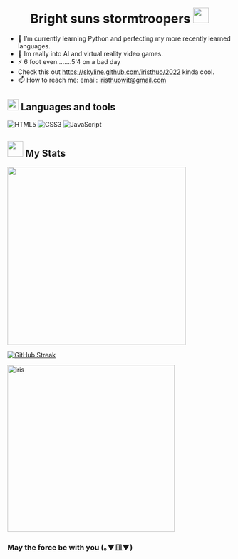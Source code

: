 <h1 align="center"><b> Bright suns stormtroopers </b><img src="https://media.giphy.com/media/hvRJCLFzcasrR4ia7z/giphy.gif" width="35"></h1>



- 🌱 I’m currently learning Python and perfecting my more recently learned languages.
- 🧿 Im really into AI and virtual reality video games.
- ⚡ 6 foot even........5'4 on a bad day
- Check this out https://skyline.github.com/iristhuo/2022 kinda cool.
- 📫 How to reach me: email: iristhuowit@gmail.com

## <img src="https://media2.giphy.com/media/QssGEmpkyEOhBCb7e1/giphy.gif?cid=ecf05e47a0n3gi1bfqntqmob8g9aid1oyj2wr3ds3mg700bl&rid=giphy.gif" width ="25"><b> Languages and tools </b>

 ![HTML5](https://img.shields.io/badge/HTML5%20-%23E34F26.svg?style=for-the-badge&logo=html5&logoColor=white)
 ![CSS3](https://img.shields.io/badge/CSS%20-%231572B6.svg?style=for-the-badge&logo=css3&logoColor=white)
 ![JavaScript](https://img.shields.io/badge/JavaScript%20-%23F7DF1E.svg?style=for-the-badge&logo=javascript&logoColor=black)

## <img src="https://media.giphy.com/media/iY8CRBdQXODJSCERIr/giphy.gif" width="35"><b> My Stats </b>

<img src="https://github-readme-stats.vercel.app/api?username=IrisThuo&show_icons=true&theme=codeSTACKr" width="400">

[![GitHub Streak](https://github-readme-streak-stats.herokuapp.com?user=IrisThuo&theme=tokyonight&hide_border=true)](https://git.io/streak-stats)

<img src="https://github-readme-stats.vercel.app/api/top-langs?username=IrisThuo&show_icons=true&locale=en&layout=compact&line_height=20&title_color=7A7ADB&icon_color=2234AE&text_color=D3D3D3&bg_color=0,000000,130F40" width="375"  alt="iris"/>

### May the force be with you (｡▼皿▼)
